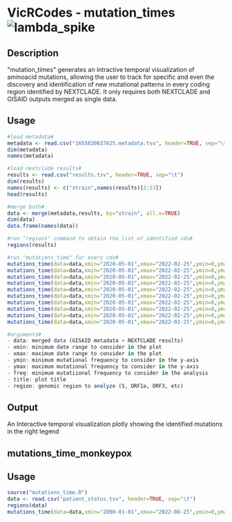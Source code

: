 # VicRCodes - mutation_times![lambda_spike](https://user-images.githubusercontent.com/89874227/174873913-22ef4978-25d2-4863-beab-bdb94d50b102.png)
## Description
"mutation_times" generates an intractive temporal visualization of
aminoacid mutations, allowing the user to track for specific and even the 
discovery and identification of new mutational patterns in every coding region 
identified by NEXTCLADE. It only requires both NEXTCLADE and GISAID outputs 
merged as single data. 

## Usage 
```r
#load metadata#
metadata <- read.csv("1655830637625.metadata.tsv", header=TRUE, sep="\t")
dim(metadata)
names(metadata)

#load nextclade results#
results <- read.csv("results.tsv", header=TRUE, sep="\t")
dim(results)
names(results) <- c("strain",names(results)[2:53])
head(results)

#merge both#
data <- merge(metadata,results, by="strain", all.x=TRUE)
dim(data)
data.frame(names(data))

#run "regions" command to obtain the list of identified cds#
regions(results)

#run "mutations_time" for every cds#
mutations_time(data=data,xmin="2020-05-01",xmax="2022-02-25",ymin=0,ymax=380,freq=2,title="Lambda:Spike",region="S")
mutations_time(data=data,xmin="2020-05-01",xmax="2022-02-25",ymin=0,ymax=380,freq=2,title="Lambda:ORF1a",region="ORF1a")
mutations_time(data=data,xmin="2020-05-01",xmax="2022-02-25",ymin=0,ymax=380,freq=2,title="Lambda:ORF1b",region="ORF1b")
mutations_time(data=data,xmin="2020-05-01",xmax="2022-02-25",ymin=0,ymax=380,freq=2,title="Lambda:N",region="N")
mutations_time(data=data,xmin="2020-05-01",xmax="2022-02-25",ymin=0,ymax=380,freq=2,title="Lambda:E",region="E")
mutations_time(data=data,xmin="2020-05-01",xmax="2022-02-25",ymin=0,ymax=380,freq=2,title="Lambda:M",region="M")
mutations_time(data=data,xmin="2020-05-01",xmax="2022-02-25",ymin=0,ymax=380,freq=2,title="Lambda:ORF3a",region="ORF3a")
mutations_time(data=data,xmin="2020-05-01",xmax="2022-02-25",ymin=0,ymax=380,freq=2,title="Lambda:ORF6",region="ORF6")
mutations_time(data=data,xmin="2020-05-01",xmax="2022-02-25",ymin=0,ymax=380,freq=2,title="Lambda:ORF8",region="ORF8")
mutations_time(data=data,xmin="2020-05-01",xmax="2022-02-25",ymin=0,ymax=380,freq=2,title="Lambda:ORF9b",region="ORF9b")

#arguments#
- data: merged data (GISAID metadata + NEXTCLADE results)
- xmin: minimum date range to consider in the plot
- xmax: maximum date range to consider in the plot
- ymin: minimum mutational frequency to consider in the y-axis
- ymax: maximum mutational frequency to consider in the y-axis
- freq: minimum mutatiional frequency to consider in the analysis
- title: plot title
- region: genomic region to analyze (S, ORF1a, ORF3, etc)
``` 

## Output
An Interactive temporal visualization plotly 
showing the identified mutations in the right legend

## mutations_time_monkeypox
## Usage 
```r
source("mutations_time.R")
data <- read.csv("patient_status.tsv", header=TRUE, sep="\t")
regions(data)
mutations_time(data=data,xmin="2000-01-01",xmax="2022-08-25",ymin=0,ymax=5,freq=0.5,title="Monkey",region="H4L")
```
